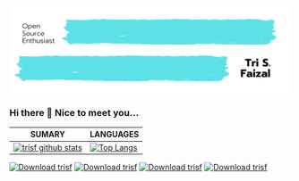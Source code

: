<img src="https://raw.githubusercontent.com/trisfaizal/trisfaizal/master/banner.png"/>

### Hi there 👋 Nice to meet you... 

| **SUMARY**                                                                                                                                              | **LANGUAGES**                                                                                                                                         |
| ------------------------------------------------------------------------------------------------------------------------------------------------------- | ----------------------------------------------------------------------------------------------------------------------------------------------------- |
| [![trisf github stats](https://github-readme-stats.vercel.app/api?username=trisfaizal&show_icons=true)](https://github.com/trisfaizal/github-readme-stats) | [![Top Langs](https://github-readme-stats.vercel.app/api/top-langs/?username=trisfaizal&layout=compact)](https://github.com/trisfaizal/github-readme-stats) |

[![Download trisf](https://img.shields.io/sourceforge/dt/trisf.svg)](https://sourceforge.net/projects/trisf/files/) 
[![Download trisf](https://img.shields.io/sourceforge/dm/trisf.svg)](https://sourceforge.net/projects/trisf/files/) 
[![Download trisf](https://img.shields.io/sourceforge/dw/trisf.svg)](https://sourceforge.net/projects/trisf/files/)
[![Download trisf](https://img.shields.io/sourceforge/dd/trisf.svg)](https://sourceforge.net/projects/trisf/files/)

<!--
**trisfaizal/trisfaizal** is a ✨ _special_ ✨ repository because its `README.md` (this file) appears on your GitHub profile.

Here are some ideas to get you started:

- 🔭 I’m currently working on ...
- 🌱 I’m currently learning ...
- 👯 I’m looking to collaborate on ...
- 🤔 I’m looking for help with ...
- 💬 Ask me about ...
- 📫 How to reach me: ...
- 😄 Pronouns: ...
- ⚡ Fun fact: ...
-->
